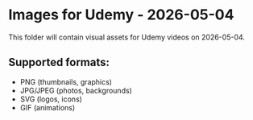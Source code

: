 # Images for Udemy - 2026-05-04

This folder will contain visual assets for Udemy videos on 2026-05-04.

## Supported formats:
- PNG (thumbnails, graphics)
- JPG/JPEG (photos, backgrounds)
- SVG (logos, icons)
- GIF (animations)
